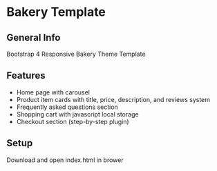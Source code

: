 # Bakery Template

## General Info
Bootstrap 4 Responsive Bakery Theme Template

## Features
* Home page with carousel
* Product item cards with title, price, description, and reviews system
* Frequently asked questions section
* Shopping cart with javascript local storage
* Checkout section (step-by-step plugin)

## Setup
Download and open index.html in brower
